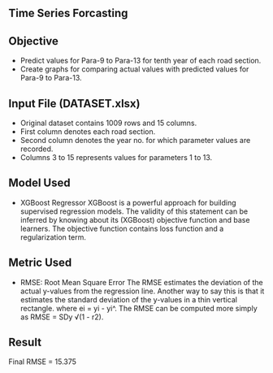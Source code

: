 ## Time Series Forcasting

## Objective

- Predict values for Para-9 to Para-13 for tenth year of each road section.
- Create graphs for comparing actual values with predicted values for Para-9 to Para-13.

## Input File (DATASET.xlsx)

- Original dataset contains 1009 rows and 15 columns.
- First column denotes each road section.
- Second column denotes the year no. for which parameter values are recorded.
- Columns 3 to 15 represents values for parameters 1 to 13.

## Model Used

- XGBoost Regressor
  XGBoost is a powerful approach for building supervised regression models. The validity of this statement can be inferred by knowing about its (XGBoost) objective function and base learners. The objective function contains loss function and a regularization term.

## Metric Used

- RMSE: Root Mean Square Error
The RMSE estimates the deviation of the actual y-values from the regression line. Another way to say this is that it estimates the standard deviation of the y-values in a thin vertical rectangle. where ei = yi - yi^. The RMSE can be computed more simply as RMSE = SDy √(1 - r2).

## Result

Final RMSE = 15.375
